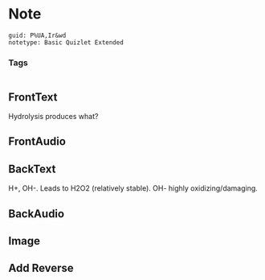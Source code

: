 # Note
```
guid: P%UA,Ir&wd
notetype: Basic Quizlet Extended
```

### Tags
```
```

## FrontText
Hydrolysis produces what?

## FrontAudio


## BackText
H+, OH-. Leads to H2O2 (relatively stable). OH- highly oxidizing/damaging.

## BackAudio


## Image


## Add Reverse

